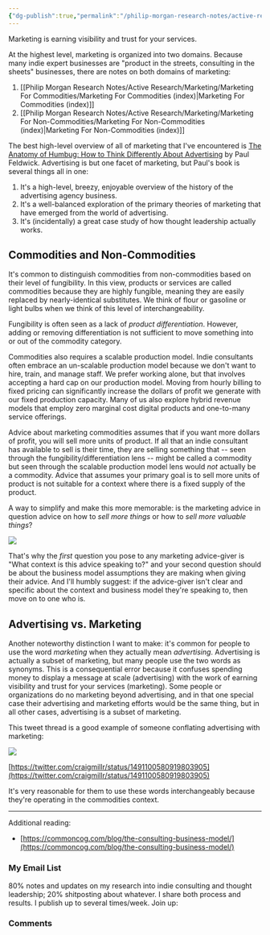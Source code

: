 ```yaml
---
{"dg-publish":true,"permalink":"/philip-morgan-research-notes/active-research/marketing/for-the-indie-expert-what-is-marketing/"}
---
```


Marketing is earning visibility and trust for your services.

At the highest level, marketing is organized into two domains. Because many indie expert businesses are "product in the streets, consulting in the sheets" businesses, there are notes on both domains of marketing:

1. [[Philip Morgan Research Notes/Active Research/Marketing/Marketing For Commodities/Marketing For Commodities (index)|Marketing For Commodities (index)]]
2. [[Philip Morgan Research Notes/Active Research/Marketing/Marketing For Non-Commodities/Marketing For Non-Commodities (index)|Marketing For Non-Commodities (index)]]

The best high-level overview of all of marketing that I've encountered is [The Anatomy of Humbug: How to Think Differently About Advertising](https://www.amazon.com/Anatomy-Humbug-Think-Differently-Advertising-ebook/dp/B00SHB05M2) by Paul Feldwick. Advertising is but one facet of marketing, but Paul's book is several things all in one:

1. It's a high-level, breezy, enjoyable overview of the history of the advertising agency business.
2. It's a well-balanced exploration of the primary theories of marketing that have emerged from the world of advertising.
3. It's (incidentally) a great case study of how thought leadership actually works.

## Commodities and Non-Commodities

It's common to distinguish commodities from non-commodities based on their level of fungibility. In this view, products or services are called commodities because they are highly fungible, meaning they are easily replaced by nearly-identical substitutes. We think of flour or gasoline or light bulbs when we think of this level of interchangeability.

Fungibility is often seen as a lack of _product differentiation_. However, adding or removing differentiation is not sufficient to move something into or out of the commodity category.

Commodities also requires a scalable production model. Indie consultants often embrace an un-scalable production model because we don't want to hire, train, and manage staff. We prefer working alone, but that involves accepting a hard cap on our production model. Moving from hourly billing to fixed pricing can significantly increase the dollars of profit we generate with our fixed production capacity. Many of us also explore hybrid revenue models that employ zero marginal cost digital products and one-to-many service offerings.

Advice about marketing commodities assumes that if you want more dollars of profit, you will sell more units of product. If all that an indie consultant has available to sell is their time, they are selling something that -- seen through the fungibility/differentiation lens -- might be called a commodity but seen through the scalable production model lens would _not_ actually be a commodity. Advice that assumes your primary goal is to sell more units of product is not suitable for a context where there is a fixed supply of the product.

A way to simplify and make this more memorable: is the marketing advice in question advice on how to _sell more things_ or how to _sell more valuable things_?

![](https://i.imgur.com/pIMrvuE.png)

That's why the _first_ question you pose to any marketing advice-giver is "What context is this advice speaking to?" and your second question should be about the business model assumptions they are making when giving their advice. And I'll humbly suggest: if the advice-giver isn't clear and specific about the context and business model they're speaking to, then move on to one who is.

## Advertising vs. Marketing

Another noteworthy distinction I want to make: it's common for people to use the word _marketing_ when they actually mean _advertising_. Advertising is actually a subset of marketing, but many people use the two words as synonyms. This is a consequential error because it confuses spending money to display a message at scale (advertising) with the work of earning visibility and trust for your services (marketing). Some people or organizations do no marketing beyond advertising, and in that one special case their advertising and marketing efforts would be the same thing, but in all other cases, advertising is a subset of marketing.

This tweet thread is a good example of someone conflating advertising with marketing: 

![](https://i.imgur.com/lTGqWZH.png)

[https://twitter.com/craigmillr/status/1491100580919803905](https://twitter.com/craigmillr/status/1491100580919803905)

It's very reasonable for them to use these words interchangeably because they're operating in the commodities context.

---

Additional reading:

- [https://commoncog.com/blog/the-consulting-business-model/](https://commoncog.com/blog/the-consulting-business-model/)


<div class="transclusion internal-embed is-loaded"><div class="markdown-embed">

<div class="markdown-embed-title">



</div>

### My Email List

80% notes and updates on my research into indie consulting and thought leadership; 20% shitposting about whatever. I share both process and results. I publish up to several times/week. Join up:

<script async data-uid="7f3b9aa331" src="https://philip-morgan-consulting.ck.page/7f3b9aa331/index.js"></script>

</div></div>



<div class="transclusion internal-embed is-loaded"><div class="markdown-embed">

<div class="markdown-embed-title">



</div>

### Comments

&nbsp;

<script src="https://utteranc.es/client.js"
        repo="philipmorg/philip-morgan-research-notes"
        issue-term="pathname"
        label="comment"
        theme="github-light"
        crossorigin="anonymous"
        async>
</script>

&nbsp;

</div></div>
